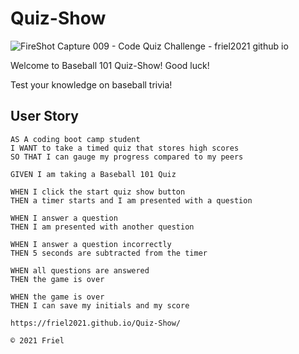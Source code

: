# Quiz-Show
![FireShot Capture 009 - Code Quiz Challenge - friel2021 github io](https://user-images.githubusercontent.com/87154134/128281954-3ef4f1a0-20ba-4355-b16a-593acc81aa12.png)


Welcome to Baseball 101 Quiz-Show!  Good luck!

Test your knowledge on baseball trivia!

## User Story

```
AS A coding boot camp student
I WANT to take a timed quiz that stores high scores
SO THAT I can gauge my progress compared to my peers
```

```
GIVEN I am taking a Baseball 101 Quiz

WHEN I click the start quiz show button
THEN a timer starts and I am presented with a question

WHEN I answer a question
THEN I am presented with another question

WHEN I answer a question incorrectly
THEN 5 seconds are subtracted from the timer

WHEN all questions are answered
THEN the game is over

WHEN the game is over
THEN I can save my initials and my score

https://friel2021.github.io/Quiz-Show/

© 2021 Friel
